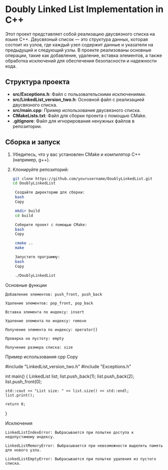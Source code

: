 # Doubly Linked List Implementation in C++

Этот проект представляет собой реализацию двусвязного списка на языке C++. Двусвязный список — это структура данных, которая состоит из узлов, где каждый узел содержит данные и указатели на предыдущий и следующий узлы. В проекте реализованы основные операции, такие как добавление, удаление, вставка элементов, а также обработка исключений для обеспечения безопасности и надежности кода.

## Структура проекта

- **src/Exceptions.h**: Файл с пользовательскими исключениями.
- **src/LinkedList_version_two.h**: Основной файл с реализацией двусвязного списка.
- **src/main.cpp**: Пример использования двусвязного списка.
- **CMakeLists.txt**: Файл для сборки проекта с помощью CMake.
- **.gitignore**: Файл для игнорирования ненужных файлов в репозитории.

## Сборка и запуск

1. Убедитесь, что у вас установлен CMake и компилятор C++ (например, g++).
2. Клонируйте репозиторий:

   ```bash
   git clone https://github.com/yourusername/DoublyLinkedList.git
   cd DoublyLinkedList

    Создайте директорию для сборки:
    bash
    Copy

    mkdir build
    cd build

    Соберите проект с помощью CMake:
    bash
    Copy

    cmake ..
    make

    Запустите программу:
    bash
    Copy

    ./DoublyLinkedList

Основные функции

    Добавление элементов: push_front, push_back

    Удаление элементов: pop_front, pop_back

    Вставка элемента по индексу: insert

    Удаление элемента по индексу: remove

    Получение элемента по индексу: operator[]

    Проверка на пустоту: empty

    Получение размера списка: size

Пример использования
cpp
Copy

#include "LinkedList_version_two.h"
#include "Exceptions.h"

int main() {
    LinkedList<int> list;
    list.push_back(1);
    list.push_back(2);
    list.push_front(0);

    std::cout << "List size: " << list.size() << std::endl;
    list.print();

    return 0;
}

Исключения

    LinkedListIndexError: Выбрасывается при попытке доступа к недопустимому индексу.

    LinkedListMemoryError: Выбрасывается при невозможности выделить память для нового узла.

    LinkedListEmptyError: Выбрасывается при попытке удаления из пустого списка.
